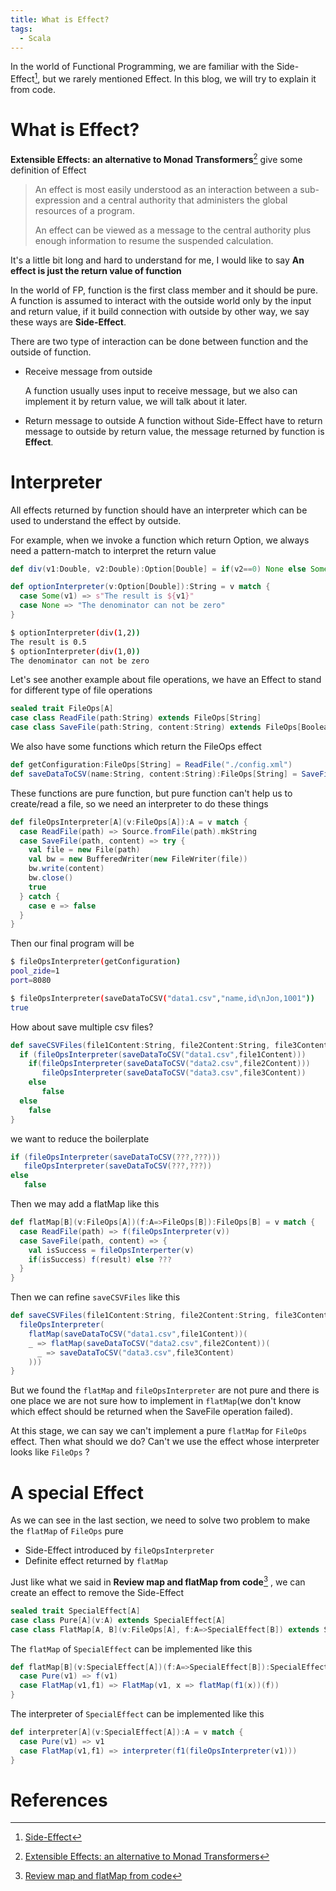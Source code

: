```yaml
---
title: What is Effect?
tags:
  - Scala
---
```


In the world of Functional Programming, we are familiar with the Side-Effect[^1], but we rarely mentioned Effect. In this blog, we will try to explain it from code.

# What is Effect?

**Extensible Effects: an alternative to Monad Transformers**[^2] give some definition of Effect

> An effect is most easily understood as an interaction between a sub-expression and a central authority that administers the global resources of a program.
>
> An effect can be viewed as a message to the central authority plus enough information to resume the suspended calculation.​ 

It's a little bit long and hard to understand for me, I would like to say **An effect is just the return value of function**

In the world of FP, function is the first class member and it should be pure. A function is assumed to interact with the outside world only by the input and return value, if it build connection with outside by other way, we say these ways are **Side-Effect**.

There are two type of interaction can be done between function and the outside of function.

* Receive message from outside

  A function usually uses input to receive message, but we also can implement it by return value, we will talk about it later.

* Return message to outside
  A function without Side-Effect have to return message to outside by return value, the message returned by function is **Effect**.

# Interpreter

All effects returned by function should have an interpreter which can be used to understand the effect by outside. 

For example, when we invoke a function which return Option, we always need a pattern-match to interpret the return value

```scala
def div(v1:Double, v2:Double):Option[Double] = if(v2==0) None else Some(v1/v2)

def optionInterpreter(v:Option[Double]):String = v match {
  case Some(v1) => s"The result is ${v1}"
  case None => "The denominator can not be zero"
}
```

```sh
$ optionInterpreter(div(1,2))
The result is 0.5
$ optionInterpreter(div(1,0))
The denominator can not be zero
```

Let's see another example about file operations, we have an Effect to stand for different type of file operations

```scala
sealed trait FileOps[A]
case class ReadFile(path:String) extends FileOps[String]
case class SaveFile(path:String, content:String) extends FileOps[Boolean]
```

We also have some functions which return the FileOps effect

```scala
def getConfiguration:FileOps[String] = ReadFile("./config.xml")
def saveDataToCSV(name:String, content:String):FileOps[String] = SaveFile(s"./tmp/${name}",content)
```

These functions are pure function, but pure function can't help us to create/read a file, so we need an interpreter to do these things

```scala
def fileOpsInterpreter[A](v:FileOps[A]):A = v match {
  case ReadFile(path) => Source.fromFile(path).mkString
  case SaveFile(path, content) => try {
    val file = new File(path)
    val bw = new BufferedWriter(new FileWriter(file))
    bw.write(content)
    bw.close()
    true
  } catch {
    case e => false
  }
}
```

Then our final program will be

```sh
$ fileOpsInterpreter(getConfiguration)
pool_zide=1
port=8080

$ fileOpsInterpreter(saveDataToCSV("data1.csv","name,id\nJon,1001"))
true
```

How about save multiple csv files?

```scala
def saveCSVFiles(file1Content:String, file2Content:String, file3Content:String):Boolean = {
  if (fileOpsInterpreter(saveDataToCSV("data1.csv",file1Content)))
    if(fileOpsInterpreter(saveDataToCSV("data2.csv",file2Content)))
       fileOpsInterpreter(saveDataToCSV("data3.csv",file3Content))
    else
       false
  else 
    false
}
```

we want to reduce the boilerplate

```scala
if (fileOpsInterpreter(saveDataToCSV(???,???)))
   fileOpsInterpreter(saveDataToCSV(???,???))
else
   false
```

Then we may add a flatMap like this

```scala
def flatMap[B](v:FileOps[A])(f:A=>FileOps[B]):FileOps[B] = v match {
  case ReadFile(path) => f(fileOpsInterpreter(v))
  case SaveFile(path, content) => {
    val isSuccess = fileOpsInterperter(v)
    if(isSuccess) f(result) else ???
  }
}
```

Then we can refine `saveCSVFiles` like this

```scala
def saveCSVFiles(file1Content:String, file2Content:String, file3Content:String):Boolean = {
  fileOpsInterpreter(
    flatMap(saveDataToCSV("data1.csv",file1Content))(
    _ => flatMap(saveDataToCSV("data2.csv",file2Content))(
      _ => saveDataToCSV("data3.csv",file3Content)
    )))
}
```

But we found the `flatMap` and `fileOpsInterpreter` are not pure and there is one place we are not sure how to implement in `flatMap`(we don't know which effect should be returned when the SaveFile operation failed).

At this stage, we can say we can't implement a pure `flatMap` for `FileOps` effect. Then what should we do? Can't we use the effect whose interpreter looks like `FileOps` ?

# A special Effect

As we can see in the last section, we need to solve two problem to make the `flatMap` of `FileOps` pure

* Side-Effect introduced by `fileOpsInterpreter`
* Definite effect returned by `flatMap`

Just like what we said in **Review map and flatMap from code**[^3] , we can create an effect to remove the Side-Effect

```scala
sealed trait SpecialEffect[A]
case class Pure[A](v:A) extends SpecialEffect[A]
case class FlatMap[A, B](v:FileOps[A], f:A=>SpecialEffect[B]) extends SpecialEffect[B]
```

The `flatMap` of `SpecialEffect` can be implemented like this

```scala
def flatMap[B](v:SpecialEffect[A])(f:A=>SpecialEffect[B]):SpecialEffect[B] = v match {
  case Pure(v1) => f(v1)
  case FlatMap(v1,f1) => FlatMap(v1, x => flatMap(f1(x))(f))
}
```

The interpreter of `SpecialEffect` can be implemented like this

```scala
def interpreter[A](v:SpecialEffect[A]):A = v match {
  case Pure(v1) => v1
  case FlatMap(v1,f1) => interpreter(f1(fileOpsInterpreter(v1)))
}
```



# References

[^1]: [Side-Effect](https://en.wikipedia.org/wiki/Side_effect_(computer_science))
[^2]: [Extensible Effects: an alternative to Monad Transformers](http://okmij.org/ftp/Haskell/extensible/index.html)
[^3]: [Review map and flatMap from code](https://blog.shangjiaming.com/review-map-flatmap-from-code/#)

[^4]: [Free Monad](https://typelevel.org/cats/datatypes/freemonad.html)

